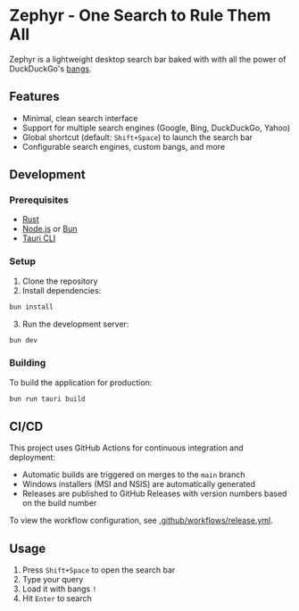 # Zephyr - One Search to Rule Them All

Zephyr is a lightweight desktop search bar baked with with all the power of DuckDuckGo's [bangs](https://duckduckgo.com/bangs).

## Features

- Minimal, clean search interface
- Support for multiple search engines (Google, Bing, DuckDuckGo, Yahoo)
- Global shortcut (default: `Shift+Space`) to launch the search bar
- Configurable search engines, custom bangs, and more

## Development

### Prerequisites

- [Rust](https://www.rust-lang.org/tools/install)
- [Node.js](https://nodejs.org/) or [Bun](https://bun.sh/)
- [Tauri CLI](https://tauri.app/v2/guides/getting-started/prerequisites)

### Setup

1. Clone the repository
2. Install dependencies:

```bash
bun install
```

3. Run the development server:

```bash
bun dev
```

### Building

To build the application for production:

```bash
bun run tauri build
```

## CI/CD

This project uses GitHub Actions for continuous integration and deployment:

- Automatic builds are triggered on merges to the `main` branch
- Windows installers (MSI and NSIS) are automatically generated
- Releases are published to GitHub Releases with version numbers based on the build number

To view the workflow configuration, see [.github/workflows/release.yml](.github/workflows/release.yml).

## Usage

1. Press `Shift+Space` to open the search bar
2. Type your query
3. Load it with bangs `!`
4. Hit `Enter` to search
